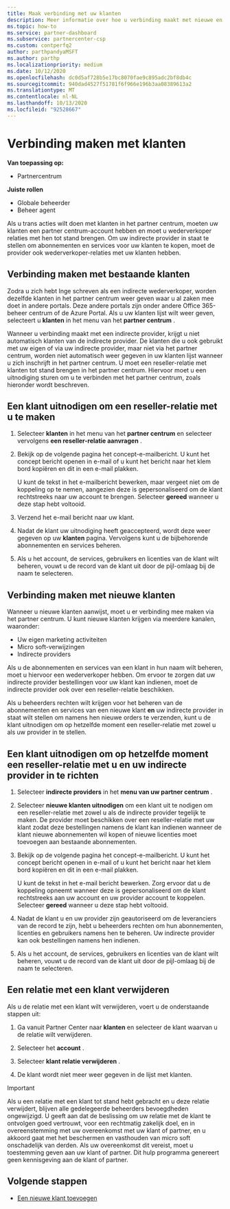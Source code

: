 ```yaml
---
title: Maak verbinding met uw klanten
description: Meer informatie over hoe u verbinding maakt met nieuwe en bestaande klanten als een indirecte wederverkoper
ms.topic: how-to
ms.service: partner-dashboard
ms.subservice: partnercenter-csp
ms.custom: contperfq2
author: parthpandyaMSFT
ms.author: parthp
ms.localizationpriority: medium
ms.date: 10/12/2020
ms.openlocfilehash: dc0d5af728b5e17bc8070fae9c895adc2bf8db4c
ms.sourcegitcommit: 940dad4527f51781f6f966e196b3aa08389613a2
ms.translationtype: MT
ms.contentlocale: nl-NL
ms.lasthandoff: 10/13/2020
ms.locfileid: "92528667"
---
```

# <a name="connect-with-customers"></a>Verbinding maken met klanten

**Van toepassing op:**

- Partnercentrum

 **Juiste rollen**

- Globale beheerder
- Beheer agent


Als u trans acties wilt doen met klanten in het partner centrum, moeten uw klanten een partner centrum-account hebben en moet u wederverkoper relaties met hen tot stand brengen. Om uw indirecte provider in staat te stellen om abonnementen en services voor uw klanten te kopen, moet de provider ook wederverkoper-relaties met uw klanten hebben.

## <a name="connect-with-existing-customers"></a>Verbinding maken met bestaande klanten

Zodra u zich hebt Inge schreven als een indirecte wederverkoper, worden dezelfde klanten in het partner centrum weer geven waar u al zaken mee doet in andere portals. Deze andere portals zijn onder andere Office 365-beheer centrum of de Azure Portal. Als u uw klanten lijst wilt weer geven, selecteert u **klanten** in het menu van het **partner centrum** .

Wanneer u verbinding maakt met een indirecte provider, krijgt u niet automatisch klanten van de indirecte provider. De klanten die u ook gebruikt met uw eigen of via uw indirecte provider, maar niet via het partner centrum, worden niet automatisch weer gegeven in uw klanten lijst wanneer u zich inschrijft in het partner centrum. U moet een reseller-relatie met klanten tot stand brengen in het partner centrum.  Hiervoor moet u een uitnodiging sturen om u te verbinden met het partner centrum, zoals hieronder wordt beschreven.

## <a name="invite-a-customer-to-establish-a-reseller-relationship-with-you"></a>Een klant uitnodigen om een reseller-relatie met u te maken

1. Selecteer **klanten** in het menu van het **partner centrum** en selecteer vervolgens **een reseller-relatie aanvragen** .

2. Bekijk op de volgende pagina het concept-e-mailbericht. U kunt het concept bericht openen in e-mail of u kunt het bericht naar het klem bord kopiëren en dit in een e-mail plakken.

   U kunt de tekst in het e-mailbericht bewerken, maar vergeet niet om de koppeling op te nemen, aangezien deze is gepersonaliseerd om de klant rechtstreeks naar uw account te brengen. Selecteer **gereed** wanneer u deze stap hebt voltooid.

3. Verzend het e-mail bericht naar uw klant.

4. Nadat de klant uw uitnodiging heeft geaccepteerd, wordt deze weer gegeven op uw **klanten** pagina. Vervolgens kunt u de bijbehorende abonnementen en services beheren.

5. Als u het account, de services, gebruikers en licenties van de klant wilt beheren, vouwt u de record van de klant uit door de pijl-omlaag bij de naam te selecteren.

## <a name="connect-with-new-customers"></a>Verbinding maken met nieuwe klanten

Wanneer u nieuwe klanten aanwijst, moet u er verbinding mee maken via het partner centrum. U kunt nieuwe klanten krijgen via meerdere kanalen, waaronder:

- Uw eigen marketing activiteiten
- Micro soft-verwijzingen
- Indirecte providers

Als u de abonnementen en services van een klant in hun naam wilt beheren, moet u hiervoor een wederverkoper hebben. Om ervoor te zorgen dat uw indirecte provider bestellingen voor uw klant kan indienen, moet de indirecte provider ook over een reseller-relatie beschikken.

Als u beheerders rechten wilt krijgen voor het beheren van de abonnementen en services van een nieuwe klant **en** uw indirecte provider in staat wilt stellen om namens hen nieuwe orders te verzenden, kunt u de klant uitnodigen om op hetzelfde moment een reseller-relatie met zowel u als uw provider in te stellen.

## <a name="invite-a-customer-to-establish-a-reseller-relationship-with-you-and-your-indirect-provider-at-the-same-time"></a>Een klant uitnodigen om op hetzelfde moment een reseller-relatie met u en uw indirecte provider in te richten

1. Selecteer **indirecte providers** in het **menu van uw partner centrum** .

2. Selecteer **nieuwe klanten uitnodigen** om een klant uit te nodigen om een reseller-relatie met zowel u als de indirecte provider tegelijk te maken. De provider moet beschikken over een reseller-relatie met uw klant zodat deze bestellingen namens de klant kan indienen wanneer de klant nieuwe abonnementen wil kopen of nieuwe licenties moet toevoegen aan bestaande abonnementen.

3. Bekijk op de volgende pagina het concept-e-mailbericht. U kunt het concept bericht openen in e-mail of u kunt het bericht naar het klem bord kopiëren en dit in een e-mail plakken.

   U kunt de tekst in het e-mail bericht bewerken. Zorg ervoor dat u de koppeling opneemt wanneer deze is gepersonaliseerd om de klant rechtstreeks aan uw account en uw provider account te koppelen. Selecteer **gereed** wanneer u deze stap hebt voltooid.

4. Nadat de klant u en uw provider zijn geautoriseerd om de leveranciers van de record te zijn, hebt u beheerders rechten om hun abonnementen, licenties en gebruikers namens hen te beheren. Uw indirecte provider kan ook bestellingen namens hen indienen.

5. Als u het account, de services, gebruikers en licenties van de klant wilt beheren, vouwt u de record van de klant uit door de pijl-omlaag bij de naam te selecteren.

## <a name="remove-a-relationship-with-a-customer"></a>Een relatie met een klant verwijderen

Als u de relatie met een klant wilt verwijderen, voert u de onderstaande stappen uit:

1.  Ga vanuit Partner Center naar **klanten** en selecteer de klant waarvan u de relatie wilt verwijderen.

2.  Selecteer het **account** .

3.  Selecteer **klant relatie verwijderen** .

4.  De klant wordt niet meer weer gegeven in de lijst met klanten.

>[!IMPORTANT]
>Als u een relatie met een klant tot stand hebt gebracht en u deze relatie verwijdert, blijven alle gedelegeerde beheerders bevoegdheden ongewijzigd.
>U geeft aan dat de beslissing om uw relatie met de klant te ontvolgen goed vertrouwt, voor een rechtmatig zakelijk doel, en in overeenstemming met uw overeenkomst met uw klant of partner, en u akkoord gaat met het beschermen en vasthouden van micro soft onschadelijk van derden.
>Als uw overeenkomst dit vereist, moet u toestemming geven aan uw klant of partner. Dit hulp programma genereert geen kennisgeving aan de klant of partner.

## <a name="next-steps"></a>Volgende stappen

- [Een nieuwe klant toevoegen](add-a-new-customer.md)
